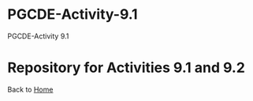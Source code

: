 # PGCDE-Activity-9.1
PGCDE-Activity 9.1

# Repository for Activities 9.1 and 9.2

Back to [Home](https://mohammedfarmozburman.github.io/)

